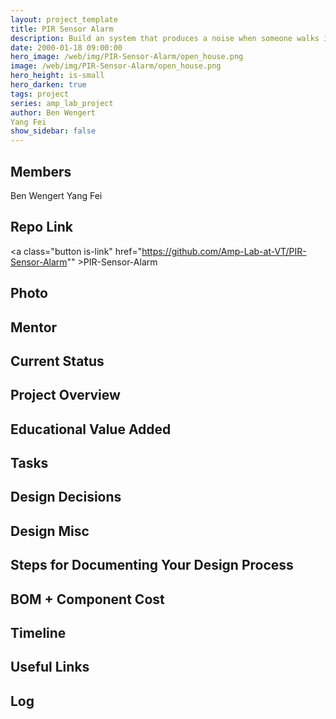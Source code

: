 ```yaml
---
layout: project_template
title: PIR Sensor Alarm
description: Build an system that produces a noise when someone walks in front of it
date: 2000-01-18 09:00:00
hero_image: /web/img/PIR-Sensor-Alarm/open_house.png
image: /web/img/PIR-Sensor-Alarm/open_house.png
hero_height: is-small
hero_darken: true
tags: project
series: amp_lab_project
author: Ben Wengert
Yang Fei
show_sidebar: false
---
```




## Members
Ben Wengert
Yang Fei

## Repo Link
<a class="button is-link" href="https://github.com/Amp-Lab-at-VT/PIR-Sensor-Alarm"" >PIR-Sensor-Alarm</a>

## Photo

## Mentor

## Current Status

## Project Overview


## Educational Value Added


## Tasks

## Design Decisions

## Design Misc

## Steps for Documenting Your Design Process

## BOM + Component Cost

## Timeline

## Useful Links

## Log
            